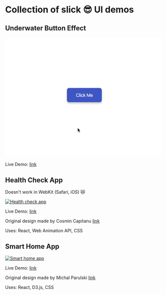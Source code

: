 # Collection of slick 😎 UI demos

## Underwater Button Effect

[![Underwater Button Effect](underwater-button-effect.gif)](http://marianban.github.io/underwater-button-effect/index.html)

Live Demo: [link](http://marianban.github.io/underwater-button-effect/index.html)

## Health Check App

Doesn't work in WebKit (Safari, iOS) 😿

[![Health check app](health-check-app.gif)](http://marianban.github.io/health-check/index.html)

Live Demo: [link](http://marianban.github.io/health-check/index.html)

Original design made by Cosmin Capitanu [link](https://dribbble.com/shots/8584111-Health-Check)

Uses: React, Web Animation API, CSS

## Smart Home App

[![Smart home app](smart-home-app.gif)](http://marianban.github.io/smart-home-app/index.html)

Live Demo: [link](http://marianban.github.io/smart-home-app/index.html)

Original design made by Michal Parulski [link](https://dribbble.com/shots/6914699-Smart-Home-App)

Uses: React, D3.js, CSS
